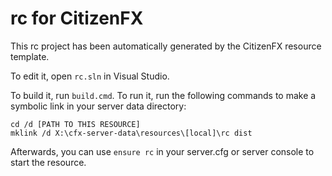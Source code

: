 # rc for CitizenFX

This rc project has been automatically generated by the CitizenFX resource template.

To edit it, open `rc.sln` in Visual Studio.

To build it, run `build.cmd`. To run it, run the following commands to make a symbolic link in your server data directory:

```dos
cd /d [PATH TO THIS RESOURCE]
mklink /d X:\cfx-server-data\resources\[local]\rc dist
```

Afterwards, you can use `ensure rc` in your server.cfg or server console to start the resource.